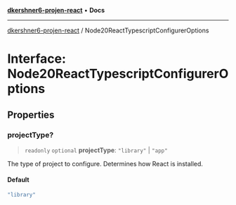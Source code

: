 [**dkershner6-projen-react**](../README.md) • **Docs**

***

[dkershner6-projen-react](../globals.md) / Node20ReactTypescriptConfigurerOptions

# Interface: Node20ReactTypescriptConfigurerOptions

## Properties

### projectType?

> `readonly` `optional` **projectType**: `"library"` \| `"app"`

The type of project to configure.
Determines how React is installed.

#### Default

```ts
"library"
```

